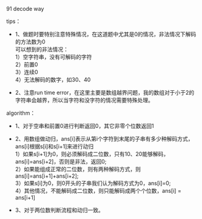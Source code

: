 91 decode way    

tips：    
- 1、做题时要特别注意特殊情况，在这道题中尤其是0的情况，非法情况下解码的方法数为0    
   可以想到的非法情况：    
   1）空字符串，没有可解码的字符    
   2）前置0    
   3）连续0    
   4）无法解码的数字，如30、40    

- 2、注意run time error，在这里主要是数组越界问题，我的数组对于小于2的字符串会越界，所以当字符和没字符的情况需要特殊处理。    

algorithm：    
- 1、对于空串和前置0进行判断返回0，其它非零个位数返回1    

- 2、用数组做动归，ans[i]表示从第i个字符到末尾的子串有多少种解码方式，ans[i]根据s[i]和s[i+1]来进行动归    
   1）如果s[i+1]为0，则必须解码成二位数，只有10、20能够解码，ans[i]=ans[i+2]，否则是非法，返回0;    
   2）如果能组成正常的二位数，则有两种解码方式，则ans[i]=ans[i+1]+ans[i+2];    
   3）如果s[i]为0，则0开头的子串我们认为解码方式为0，ans[i]=0;    
   4）其他情况，不能解码成二位数，则只能解码成两个个位数，ans[i] = ans[i+1]    

- 3、对于两位数判断流程和动归一致。    
